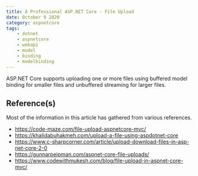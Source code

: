 ```yaml
---
title: A Professional ASP.NET Core - File Upload
date: October 9 2020
category: aspnetcore
tags:
    - dotnet
    - aspnetcore
    - webapi
    - model
    - binding
    - modelbinding
---
```


ASP.NET Core supports uploading one or more files using buffered model binding for smaller files and unbuffered streaming for larger files.

<!-- more -->

## Reference(s)

Most of the information in this article has gathered from various references.

* https://code-maze.com/file-upload-aspnetcore-mvc/
* https://khalidabuhakmeh.com/upload-a-file-using-aspdotnet-core
* https://www.c-sharpcorner.com/article/upload-download-files-in-asp-net-core-2-0
* https://gunnarpeipman.com/aspnet-core-file-uploads/
* https://www.codewithmukesh.com/blog/file-upload-in-aspnet-core-mvc/